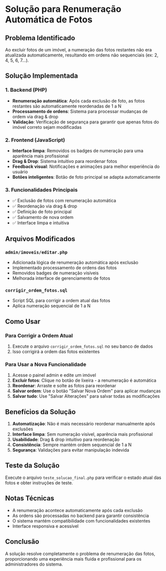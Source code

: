 # Solução para Renumeração Automática de Fotos

## Problema Identificado
Ao excluir fotos de um imóvel, a numeração das fotos restantes não era atualizada automaticamente, resultando em ordens não sequenciais (ex: 2, 4, 5, 6, 7...).

## Solução Implementada

### 1. Backend (PHP)
- **Renumeração automática**: Após cada exclusão de foto, as fotos restantes são automaticamente reordenadas de 1 a N
- **Processamento de ordens**: Sistema para processar mudanças de ordem via drag & drop
- **Validação**: Verificação de segurança para garantir que apenas fotos do imóvel correto sejam modificadas

### 2. Frontend (JavaScript)
- **Interface limpa**: Removidos os badges de numeração para uma aparência mais profissional
- **Drag & Drop**: Sistema intuitivo para reordenar fotos
- **Feedback visual**: Notificações e animações para melhor experiência do usuário
- **Botões inteligentes**: Botão de foto principal se adapta automaticamente

### 3. Funcionalidades Principais
- ✅ Exclusão de fotos com renumeração automática
- ✅ Reordenação via drag & drop
- ✅ Definição de foto principal
- ✅ Salvamento de nova ordem
- ✅ Interface limpa e intuitiva

## Arquivos Modificados

### `admin/imoveis/editar.php`
- Adicionada lógica de renumeração automática após exclusão
- Implementado processamento de ordens das fotos
- Removidos badges de numeração visíveis
- Melhorada interface de gerenciamento de fotos

### `corrigir_ordem_fotos.sql`
- Script SQL para corrigir a ordem atual das fotos
- Aplica numeração sequencial de 1 a N

## Como Usar

### Para Corrigir a Ordem Atual
1. Execute o arquivo `corrigir_ordem_fotos.sql` no seu banco de dados
2. Isso corrigirá a ordem das fotos existentes

### Para Usar a Nova Funcionalidade
1. Acesse o painel admin e edite um imóvel
2. **Excluir fotos**: Clique no botão de lixeira - a renumeração é automática
3. **Reordenar**: Arraste e solte as fotos para reordenar
4. **Salvar ordem**: Use o botão "Salvar Nova Ordem" para aplicar mudanças
5. **Salvar tudo**: Use "Salvar Alterações" para salvar todas as modificações

## Benefícios da Solução

1. **Automatização**: Não é mais necessário reordenar manualmente após exclusões
2. **Interface limpa**: Sem numeração visível, aparência mais profissional
3. **Usabilidade**: Drag & drop intuitivo para reordenação
4. **Consistência**: Sempre mantém ordem sequencial de 1 a N
5. **Segurança**: Validações para evitar manipulação indevida

## Teste da Solução

Execute o arquivo `teste_solucao_final.php` para verificar o estado atual das fotos e obter instruções de teste.

## Notas Técnicas

- A renumeração acontece automaticamente após cada exclusão
- As ordens são processadas no backend para garantir consistência
- O sistema mantém compatibilidade com funcionalidades existentes
- Interface responsiva e acessível

## Conclusão

A solução resolve completamente o problema de renumeração das fotos, proporcionando uma experiência mais fluida e profissional para os administradores do sistema.
